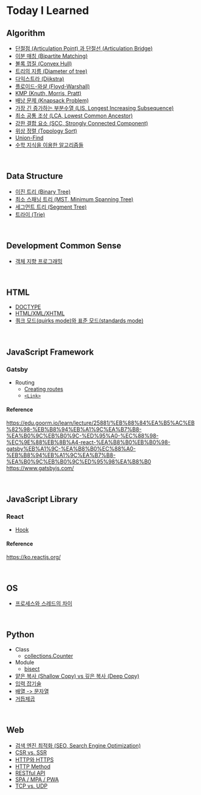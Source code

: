 # Today I Learned

## Algorithm

-   [단절점 (Articulation Point) 과 단절선 (Articulation Bridge)][articulation-point-and-bridge]
-   [이분 매칭 (Bipartite Matching)][bipartite-matching]
-   [볼록 껍질 (Convex Hull)][convex-hull]
-   [트리의 지름 (Diameter of tree)][diameter-of-tree]
-   [다익스트라 (Dijkstra)][dijkstra]
-   [플로이드-와샬 (Floyd-Warshall)][floyd-warshall]
-   [KMP (Knuth, Morris, Pratt)][kmp]
-   [배낭 문제 (Knapsack Problem)][knapsack-problem]
-   [가장 긴 증가하는 부분수열 (LIS, Longest Increasing Subsequence)][lis]
-   [최소 공통 조상 (LCA, Lowest Common Ancestor)][lca]
-   [강한 결합 요소 (SCC, Strongly Connected Component)][scc]
-   [위상 정렬 (Topology Sort)][topology-sort]
-   [Union-Find][union-find]
-   [수학 지식을 이용한 알고리즘들][math]

<br>

## Data Structure

-   [이진 트리 (Binary Tree)][binary-tree]
-   [최소 스패닝 트리 (MST, Minimum Spanning Tree)][minimum-spanning-tree]
-   [세그먼트 트리 (Segment Tree)][segment-tree]
-   [트라이 (Trie)][trie]

<br>

## Development Common Sense

-   [객체 지향 프로그래밍][oop]

<br>

## HTML

-   [DOCTYPE][doctype]
-   [HTML/XML/XHTML][html-xml-xhtml]
-   [쿼크 모드(quirks mode)와 표준 모드(standards mode)][quirks-mode-and-standards-mode]

<br>

## JavaScript Framework

### Gatsby

-   Routing
    -   [Creating routes][creating-routes]
    -   [`<Link>`][link-api]

#### Reference

https://edu.goorm.io/learn/lecture/25881/%EB%88%84%EA%B5%AC%EB%82%98-%EB%B8%94%EB%A1%9C%EA%B7%B8-%EA%B0%9C%EB%B0%9C-%ED%95%A0-%EC%88%98-%EC%9E%88%EB%8B%A4-react-%EA%B8%B0%EB%B0%98-gatsby%EB%A1%9C-%EA%B8%B0%EC%88%A0-%EB%B8%94%EB%A1%9C%EA%B7%B8-%EA%B0%9C%EB%B0%9C%ED%95%98%EA%B8%B0
https://www.gatsbyjs.com/

<br>

## JavaScript Library

### React

-   [Hook][hook]

#### Reference

https://ko.reactjs.org/

<br>

## OS

-   [프로세스와 스레드의 차이][process-vs-thread]

<br>

## Python

-   Class
    -   [collections.Counter][collections.counter]
-   Module
    -   [bisect][bisect]
-   [얕은 복사 (Shallow Copy) vs 깊은 복사 (Deep Copy)][copy]
-   [입력 잡기술][input]
-   [배열 -> 문자열][list-to-string]
-   [거듭제곱][pow]

<br>

## Web

-   [검색 엔진 최적화 (SEO, Search Engine Optimization)][seo]
-   [CSR vs. SSR][csr-vs-ssr]
-   [HTTP와 HTTPS][http-and-https]
-   [HTTP Method][http-method]
-   [RESTful API][restful-api]
-   [SPA / MPA / PWA][spa-mpa-pwa]
-   [TCP vs. UDP][tcp-vs-udp]

[articulation-point-and-bridge]: ./Algorithm/articulation-point-and-bridge.md
[bipartite-matching]: ./Algorithm/bipartite-matching.md
[convex-hull]: ./Algorithm/convex-hull.md
[diameter-of-tree]: ./Algorithm/diameter-of-tree.md
[dijkstra]: ./Algorithm/dijkstra.md
[floyd-warshall]: ./Algorithm/floyd-warshall.md
[kmp]: ./Algorithm/kmp.md
[knapsack-problem]: ./Algorithm/knapsack-problem.md
[lis]: ./Algorithm/longest-increasing-subsequence.md
[lca]: ./Algorithm/lowest-common-ancestor.md
[scc]: ./Algorithm/strongly-connected-component.md
[topology-sort]: ./Algorithm/topology-sort.md
[union-find]: ./Algorithm/union-find.md
[math]: ./Algorithm/math.md
[binary-tree]: ./Data-Structure/binary-tree.md
[minimum-spanning-tree]: ./Data-Structure/minimum-spanning-tree.md
[segment-tree]: ./Data-Structure/segment-tree.md
[trie]: ./Data-Structure/trie.md
[oop]: ./Development-Common-Sense/oop.md
[doctype]: ./HTML/doctype.md
[html-xml-xhtml]: ./HTML/html-xml-xhtml.md
[quirks-mode-and-standards-mode]: ./HTML/quirks-mode-and-standards-mode.md
[creating-routes]: ./JavaScript-Framework/Gatsby/Routing/creating-routes.md
[link-api]: ./JavaScript-Framework/Gatsby/Routing/Link-API.md
[hook]: ./JavaScript-Library/React/hook.md
[process-vs-thread]: ./OS/process-vs-thread.md
[collections.counter]: ./Python/Class/collections.Counter.md
[bisect]: ./Python/Module/bisect.md
[copy]: ./Python/copy.md
[input]: ./Python/input.md
[list-to-string]: ./Python/list-to-string.md
[pow]: ./Python/pow.md
[seo]: ./Web/seo.md
[csr-vs-ssr]: ./Web/csr-vs-ssr.md
[http-method]: ./Web/http-method.md
[restful-api]: ./Web/restful-api.md
[spa-mpa-pwa]: ./Web/spa-mpa-pwa.md
[tcp-vs-udp]: ./Web/tcp-vs-udp.md
[http-and-https]: ./Web/http-and-https.md
